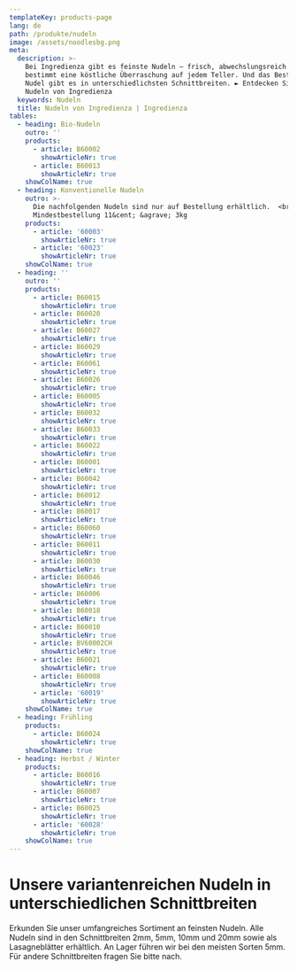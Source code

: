 ```yaml
---
templateKey: products-page
lang: de
path: /produkte/nudeln
image: /assets/noodlesbg.png
meta:
  description: >-
    Bei Ingredienza gibt es feinste Nudeln – frisch, abwechslungsreich und
    bestimmt eine köstliche Überraschung auf jedem Teller. Und das Beste: Unsere
    Nudel gibt es in unterschiedlichsten Schnittbreiten. ► Entdecken Sie die
    Nudeln von Ingredienza
  keywords: Nudeln
  title: Nudeln von Ingredienza | Ingredienza
tables:
  - heading: Bio-Nudeln
    outro: ''
    products:
      - article: B60002
        showArticleNr: true
      - article: B60013
        showArticleNr: true
    showColName: true
  - heading: Konventionelle Nudeln
    outro: >-
      Die nachfolgenden Nudeln sind nur auf Bestellung erhältlich.  <br />
      Mindestbestellung 11&cent; &agrave; 3kg
    products:
      - article: '60003'
        showArticleNr: true
      - article: '60023'
        showArticleNr: true
    showColName: true
  - heading: ''
    outro: ''
    products:
      - article: B60015
        showArticleNr: true
      - article: B60020
        showArticleNr: true
      - article: B60027
        showArticleNr: true
      - article: B60029
        showArticleNr: true
      - article: B60061
        showArticleNr: true
      - article: B60026
        showArticleNr: true
      - article: B60005
        showArticleNr: true
      - article: B60032
        showArticleNr: true
      - article: B60033
        showArticleNr: true
      - article: B60022
        showArticleNr: true
      - article: B60001
        showArticleNr: true
      - article: B60042
        showArticleNr: true
      - article: B60012
        showArticleNr: true
      - article: B60017
        showArticleNr: true
      - article: B60060
        showArticleNr: true
      - article: B60011
        showArticleNr: true
      - article: B60030
        showArticleNr: true
      - article: B60046
        showArticleNr: true
      - article: B60006
        showArticleNr: true
      - article: B60018
        showArticleNr: true
      - article: B60010
        showArticleNr: true
      - article: BV60002CH
        showArticleNr: true
      - article: B60021
        showArticleNr: true
      - article: B60008
        showArticleNr: true
      - article: '60019'
        showArticleNr: true
    showColName: true
  - heading: Frühling
    products:
      - article: B60024
        showArticleNr: true
    showColName: true
  - heading: Herbst / Winter
    products:
      - article: B60016
        showArticleNr: true
      - article: B60007
        showArticleNr: true
      - article: B60025
        showArticleNr: true
      - article: '60028'
        showArticleNr: true
    showColName: true
---
```


# Unsere varianten­reichen Nudeln in un­ter­schied­lichen Schnitt­breiten

Erkunden Sie unser umfangreiches Sortiment an feinsten Nudeln. Alle Nudeln sind
in den Schnittbreiten 2mm, 5mm, 10mm und 20mm sowie als Lasagneblätter
erhältlich. An Lager führen wir bei den meisten Sorten 5mm. Für andere
Schnittbreiten fragen Sie bitte nach.
